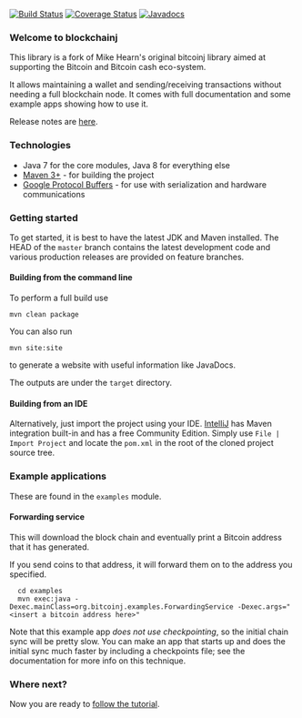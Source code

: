 [![Build Status](https://travis-ci.org/bitcoinj-cash/bitcoinj.png?branch=cash-0.14)](https://travis-ci.org/Stash-Crypto/bitcoincashj)   [![Coverage Status](https://coveralls.io/repos/github/Stash-Crypto/bitcoincashj/badge.svg?branch=release-0.14)](https://coveralls.io/github/Stash-Crypto/bitcoincashj?branch=release-0.14) [![Javadocs](http://www.javadoc.io/badge/org.bitcoincashj/bitcoincashj-core.svg)](http://www.javadoc.io/doc/org.bitcoincashj/bitcoincashj-core)

### Welcome to blockchainj

This library is a fork of Mike Hearn's original bitcoinj library aimed at supporting the Bitcoin and Bitcoin cash eco-system.

It allows maintaining a wallet and sending/receiving transactions without needing a full blockchain node. It comes with full documentation and some example apps showing how to use it.

Release notes are [here](docs/Releases.md).

### Technologies

* Java 7 for the core modules, Java 8 for everything else
* [Maven 3+](http://maven.apache.org) - for building the project
* [Google Protocol Buffers](https://github.com/google/protobuf) - for use with serialization and hardware communications

### Getting started

To get started, it is best to have the latest JDK and Maven installed. The HEAD of the `master` branch contains the latest development code and various production releases are provided on feature branches.

#### Building from the command line

To perform a full build use
```
mvn clean package
```
You can also run
```
mvn site:site
```
to generate a website with useful information like JavaDocs.

The outputs are under the `target` directory.

#### Building from an IDE

Alternatively, just import the project using your IDE. [IntelliJ](http://www.jetbrains.com/idea/download/) has Maven integration built-in and has a free Community Edition. Simply use `File | Import Project` and locate the `pom.xml` in the root of the cloned project source tree.

### Example applications

These are found in the `examples` module.

#### Forwarding service

This will download the block chain and eventually print a Bitcoin address that it has generated.

If you send coins to that address, it will forward them on to the address you specified.

```
  cd examples
  mvn exec:java -Dexec.mainClass=org.bitcoinj.examples.ForwardingService -Dexec.args="<insert a bitcoin address here>"
```

Note that this example app *does not use checkpointing*, so the initial chain sync will be pretty slow. You can make an app that starts up and does the initial sync much faster by including a checkpoints file; see the documentation for
more info on this technique.

### Where next?

Now you are ready to [follow the tutorial](https://bitcoinj.github.io/getting-started).

